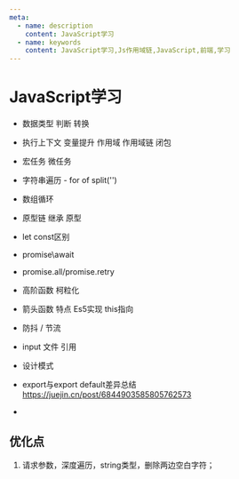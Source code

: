 ```yaml
---
meta:
  - name: description
    content: JavaScript学习
  - name: keywords
    content: JavaScript学习,Js作用域链,JavaScript,前端,学习
---
```

# JavaScript学习

+ 数据类型 判断 转换
+ 执行上下文 变量提升 作用域 作用域链 闭包
+ 宏任务 微任务
+ 字符串遍历 - for  of  split('')

+ 数组循环
+ 原型链 继承  原型
+ let const区别
+ promise\await
+ promise.all/promise.retry
+ 高阶函数 柯粒化
+ 箭头函数 特点 Es5实现 this指向
+ 防抖 / 节流
+ input 文件 引用
+ 设计模式

+ export与export default差异总结 https://juejin.cn/post/6844903585805762573
+ 
## 优化点

1. 请求参数，深度遍历，string类型，删除两边空白字符；
